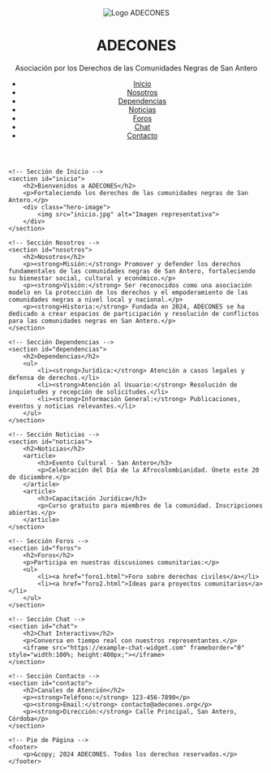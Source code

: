 <!DOCTYPE html>
<html lang="es">
<head>
    <meta charset="UTF-8">
    <meta name="viewport" content="width=device-width, initial-scale=1.0">
    <title>ADECONES - Asociación por los Derechos de las Comunidades Negras</title>
    <link rel="stylesheet" href="styles.css">
</head>
<body>
    <!-- Encabezado -->
    <header>
        <div class="logo">
            <img src="logo.png" alt="Logo ADECONES">
            <h1>ADECONES</h1>
            <p>Asociación por los Derechos de las Comunidades Negras de San Antero</p>
        </div>
        <nav>
            <ul>
                <li><a href="#inicio">Inicio</a></li>
                <li><a href="#nosotros">Nosotros</a></li>
                <li><a href="#dependencias">Dependencias</a></li>
                <li><a href="#noticias">Noticias</a></li>
                <li><a href="#foros">Foros</a></li>
                <li><a href="#chat">Chat</a></li>
                <li><a href="#contacto">Contacto</a></li>
            </ul>
        </nav>
    </header>

    <!-- Sección de Inicio -->
    <section id="inicio">
        <h2>Bienvenidos a ADECONES</h2>
        <p>Fortaleciendo los derechos de las comunidades negras de San Antero.</p>
        <div class="hero-image">
            <img src="inicio.jpg" alt="Imagen representativa">
        </div>
    </section>

    <!-- Sección Nosotros -->
    <section id="nosotros">
        <h2>Nosotros</h2>
        <p><strong>Misión:</strong> Promover y defender los derechos fundamentales de las comunidades negras de San Antero, fortaleciendo su bienestar social, cultural y económico.</p>
        <p><strong>Visión:</strong> Ser reconocidos como una asociación modelo en la protección de los derechos y el empoderamiento de las comunidades negras a nivel local y nacional.</p>
        <p><strong>Historia:</strong> Fundada en 2024, ADECONES se ha dedicado a crear espacios de participación y resolución de conflictos para las comunidades negras en San Antero.</p>
    </section>

    <!-- Sección Dependencias -->
    <section id="dependencias">
        <h2>Dependencias</h2>
        <ul>
            <li><strong>Jurídica:</strong> Atención a casos legales y defensa de derechos.</li>
            <li><strong>Atención al Usuario:</strong> Resolución de inquietudes y recepción de solicitudes.</li>
            <li><strong>Información General:</strong> Publicaciones, eventos y noticias relevantes.</li>
        </ul>
    </section>

    <!-- Sección Noticias -->
    <section id="noticias">
        <h2>Noticias</h2>
        <article>
            <h3>Evento Cultural - San Antero</h3>
            <p>Celebración del Día de la Afrocolombianidad. Únete este 20 de diciembre.</p>
        </article>
        <article>
            <h3>Capacitación Jurídica</h3>
            <p>Curso gratuito para miembros de la comunidad. Inscripciones abiertas.</p>
        </article>
    </section>

    <!-- Sección Foros -->
    <section id="foros">
        <h2>Foros</h2>
        <p>Participa en nuestras discusiones comunitarias:</p>
        <ul>
            <li><a href="foro1.html">Foro sobre derechos civiles</a></li>
            <li><a href="foro2.html">Ideas para proyectos comunitarios</a></li>
        </ul>
    </section>

    <!-- Sección Chat -->
    <section id="chat">
        <h2>Chat Interactivo</h2>
        <p>Conversa en tiempo real con nuestros representantes.</p>
        <iframe src="https://example-chat-widget.com" frameborder="0" style="width:100%; height:400px;"></iframe>
    </section>

    <!-- Sección Contacto -->
    <section id="contacto">
        <h2>Canales de Atención</h2>
        <p><strong>Teléfono:</strong> 123-456-7890</p>
        <p><strong>Email:</strong> contacto@adecones.org</p>
        <p><strong>Dirección:</strong> Calle Principal, San Antero, Córdoba</p>
    </section>

    <!-- Pie de Página -->
    <footer>
        <p>&copy; 2024 ADECONES. Todos los derechos reservados.</p>
    </footer>
</body>
</html>
